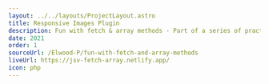 ```yaml
---
layout: ../../layouts/ProjectLayout.astro
title: Responsive Images Plugin
description: Fun with fetch & array methods - Part of a series of practice projects to sharpen skills in vanilla javascript.
date: 2021
order: 1
sourceUrl: /Elwood-P/fun-with-fetch-and-array-methods
liveUrl: https://jsv-fetch-array.netlify.app/
icon: php
---
```

